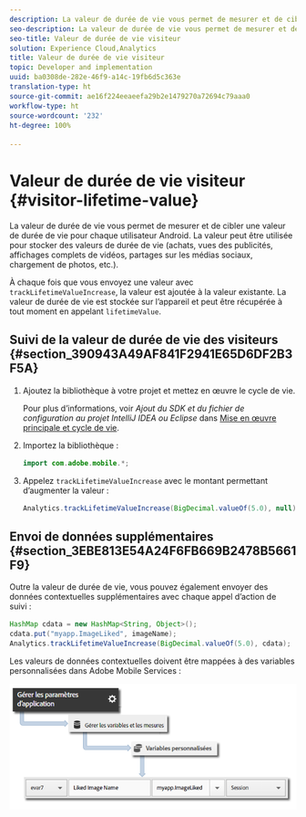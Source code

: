 ```yaml
---
description: La valeur de durée de vie vous permet de mesurer et de cibler une valeur de durée de vie pour chaque utilisateur Android. La valeur peut être utilisée pour stocker des valeurs de durée de vie (achats, vues des publicités, affichages complets de vidéos, partages sur les médias sociaux, chargement de photos, etc.).
seo-description: La valeur de durée de vie vous permet de mesurer et de cibler une valeur de durée de vie pour chaque utilisateur Android. La valeur peut être utilisée pour stocker des valeurs de durée de vie (achats, vues des publicités, affichages complets de vidéos, partages sur les médias sociaux, chargement de photos, etc.).
seo-title: Valeur de durée de vie visiteur
solution: Experience Cloud,Analytics
title: Valeur de durée de vie visiteur
topic: Developer and implementation
uuid: ba0308de-282e-46f9-a14c-19fb6d5c363e
translation-type: ht
source-git-commit: ae16f224eeaeefa29b2e1479270a72694c79aaa0
workflow-type: ht
source-wordcount: '232'
ht-degree: 100%

---
```



# Valeur de durée de vie visiteur {#visitor-lifetime-value}

La valeur de durée de vie vous permet de mesurer et de cibler une valeur de durée de vie pour chaque utilisateur Android. La valeur peut être utilisée pour stocker des valeurs de durée de vie (achats, vues des publicités, affichages complets de vidéos, partages sur les médias sociaux, chargement de photos, etc.).

À chaque fois que vous envoyez une valeur avec `trackLifetimeValueIncrease`, la valeur est ajoutée à la valeur existante. La valeur de durée de vie est stockée sur l’appareil et peut être récupérée à tout moment en appelant `lifetimeValue`.

## Suivi de la valeur de durée de vie des visiteurs {#section_390943A49AF841F2941E65D6DF2B3F5A}

1. Ajoutez la bibliothèque à votre projet et mettez en œuvre le cycle de vie.

   Pour plus d’informations, voir *Ajout du SDK et du fichier de configuration au projet IntelliJ IDEA ou Eclipse* dans [Mise en œuvre principale et cycle de vie](/help/android/getting-started/dev-qs.md).
1. Importez la bibliothèque :

   ```java
   import com.adobe.mobile.*;
   ```

1. Appelez `trackLifetimeValueIncrease` avec le montant permettant d’augmenter la valeur :

   ```java
   Analytics.trackLifetimeValueIncrease(BigDecimal.valueOf(5.0), null);
   ```

## Envoi de données supplémentaires {#section_3EBE813E54A24F6FB669B2478B5661F9}

Outre la valeur de durée de vie, vous pouvez également envoyer des données contextuelles supplémentaires avec chaque appel d’action de suivi :

```java
HashMap cdata = new HashMap<String, Object>(); 
cdata.put("myapp.ImageLiked", imageName); 
Analytics.trackLifetimeValueIncrease(BigDecimal.valueOf(5.0), cdata);
```

Les valeurs de données contextuelles doivent être mappées à des variables personnalisées dans Adobe Mobile Services :

![](assets/map-variable-context-ltv.png)


